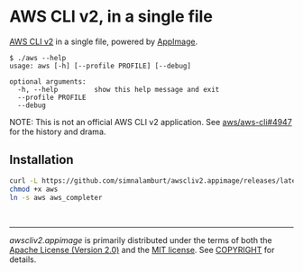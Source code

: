 AWS CLI v2, in a single file
========
[AWS CLI v2] in a single file, powered by [AppImage].

```console
$ ./aws --help
usage: aws [-h] [--profile PROFILE] [--debug]

optional arguments:
  -h, --help         show this help message and exit
  --profile PROFILE
  --debug
```

NOTE: This is not an official AWS CLI v2 application. See [aws/aws-cli#4947] for
the history and drama.

Installation
--------
```bash
curl -L https://github.com/simnalamburt/awscliv2.appimage/releases/latest/download/aws-x86_64.AppImage -o aws
chmod +x aws
ln -s aws aws_completer
```

&nbsp;

--------
*awscliv2.appimage* is primarily distributed under the terms of both the [Apache
License (Version 2.0)] and the [MIT license]. See [COPYRIGHT] for details.

[AWS CLI v2]: https://awscli.amazonaws.com/v2/documentation/api/latest/index.html
[AppImage]: https://appimage.org/
[aws/aws-cli#4947]: https://github.com/aws/aws-cli/issues/4947

[Apache License (Version 2.0)]: LICENSE-APACHE
[MIT license]: LICENSE-MIT
[COPYRIGHT]: COPYRIGHT
